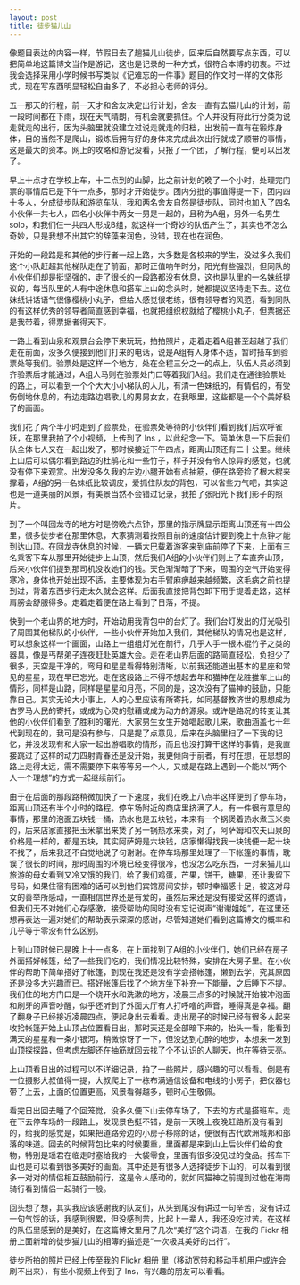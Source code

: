 ```yaml
---
layout: post
title: 徒步猫儿山
---
```


像题目表达的内容一样，节假日去了趟猫儿山徒步，回来后自然要写点东西，可以把简单地这篇博文当作是游记，这也是记录的一种方式，很符合本博的初衷。不过我会选择采用小学时候书写类似《记难忘的一件事》题目的作文时一样的文体形式，现在写东西明显轻松自由多了，不必担心老师的评分。

五一那天的行程，前一天才和舍友决定出行计划，舍友一直有去猫儿山的计划，前一段时间都在下雨，现在天气晴朗，有机会就要抓住。个人并没有将此行分类为说走就走的出行，因为头脑里就没建立过说走就走的归档，出发前一直有在锻炼身体，目的当然不是爬山，锻炼后拥有好的身体来完成此次出行就成了顺带的事情，这是最大的资本。网上的攻略和游记没看，只报了一个团，了解行程，便可以出发了。

早上十点才在学校上车，十二点到的山脚，比之前计划的晚了一个小时，处理完门票的事情后已是下午一点多，那时才开始徒步。团内分批的事值得提一下，团内四十多人，分成徒步队和游览车队，我和两名舍友自然是徒步队，同时也加入了四名小伙伴一共七人，四名小伙伴中两女一男是一起的，且称为A组，另外一名男生solo，和我们仨一共四人形成B组，就这样一个奇妙的队伍产生了，其实也不怎么奇妙，只是我想不出其它的辞藻来润色，没错，现在也在润色。

开始的一段路是和其他的步行者一起上路，大多数是各校来的学生，没过多久我们这个小队赶超其他梯队走在了前面，那时正值响午时分，阳光有些强烈，但同队的小伙伴们却是挺坚强的，走了很长的一段路都没有休息，这也是队里的一名妹纸提议的，每当队里的人有中途休息和搭车上山的念头时，她都提议坚持走下去。这位妹纸讲话语气很像樱桃小丸子，但给人感觉很老练，很有领导者的风范，看到同队的有这样优秀的领导者简直感到幸福，也就把组织权就给了樱桃小丸子，但票据还是我带着，得票据者得天下。

一路上看到山泉和观景台会停下来玩玩，拍拍照片，走着走着A组甚至超越了我们走在前面，没多久便接到他们打来的电话，说是A组有人身体不适，暂时搭车到验票处等我们。验票处是这样一个地方，处在全程三分之一的点上，队伍人员必须到齐验票后才能通过，A组人马则在验票处门口等着我们A组。我们走在通往验票处的路上，可以看到一个个大大小小梯队的人儿，有清一色妹纸的，有情侣的，有受伤倒地休息的，有边走路边唱歌儿的男男女女，在我眼里，这些都是一个个美好极了的画面。

我们花了两个半小时走到了验票处，在验票处等待的小伙伴们看到我们后欢呼雀跃，在那里我拍了个小视频，上传到了 Ins ，以此纪念一下。简单休息一下后我们队全体七人又在一起出发了，那时候接近下午四点，距离山顶还有二十公里。继续上山后可以偶尔看到路边的杜鹃花和一些竹子，样子并没有令人惊异的感觉，也就没有停下来观赏。出发没多久我的左边小腿开始有点抽筋，便在路旁捡了根木棍来撑着，A组的另一名妹纸比较调皮，爱抓住队友的背包，可以省些力气吧，其实这也是一道美丽的风景，有美景当然不会错过记录，我拍了张阳光下我们影子的照片。

到了一个叫回龙寺的地方时是傍晚六点钟，那里的指示牌显示距离山顶还有十四公里，很多徒步者在那里休息，大家猜测着按照目前的速度估计要到晚上十点钟才能到达山顶。在回龙寺休息的时候，一辆大巴载着游客来到庙前停了下来，上面有三名乘客下车从那里开始徒步上山顶，然后我们A组的小伙伴们则上了车直奔山顶，后来小伙伴们提到那司机没收她们的钱。天色渐渐暗了下来，周围的空气开始变得寒冷，身体也开始出现不适，主要体现为右手臂麻痹越来越频繁，这毛病之前也提到过，背着东西步行走太久就会这样。后面我直接把背包卸下用手提着走路，这样肩膀会舒服得多。走着走着便在路上看到了日落，不提。

快到一个老山界的地方时，开始动用我背包中的台灯了。我们台灯发出的灯光吸引了周围其他梯队的小伙伴，一些小伙伴开始加入我们，其他梯队的情况也是这样，可以想象这样一个画面，山路上一组组灯光在前行，几乎人手一根木棍竹子之类的器具，像是丐帮弟子连夜赶赴英雄大会。走在老山界后面的路简直轻松，负担少了很多，天空是干净的，弯月和星星看得特别清晰，以前我还能道出基本的星座和常见的星星，现在早已忘光。走在这段路上不得不想起去年和猫神在龙胜推车上山的情形，同样是山路，同样是星星和月亮，不同的是，这次没有了猫神的鼓励，只能靠自己。其实无论大小事上，人的心里应该有所寄托，如同基督教济世的思想成为古罗马人民的寄托，或成为心灵的慰藉或成为动力的源泉。或许是路况的转变让其他的小伙伴们看到了胜利的曙光，大家男生女生开始唱起歌儿来，歌曲涵盖七十年代到现在的，我可是没有参与，只是提了点意见，后来在头脑里扫了一下我的记忆，并没发现有和大家一起出游唱歌的情形，而且也没打算干这样的事情，是我直接跳过了这样的动力四射青春还是没开始，我更倾向于前者，有时在想，在思想的路上走得太远，需不需要停下来等等另一个人，又或是在路上遇到一个能以“两个人一个理想”的方式一起继续前行。

由于在后面的那段路稍微加快了一下速度，我们在晚上八点半这样便到了停车场，距离山顶还有半个小时的路程。停车场附近的商店里挤满了人，有一件很有意思的事情，那里的泡面五块钱一桶，热水也是五块钱，本来有一个锅煲着热水煮玉米卖的，后来店家直接把玉米拿出来煲了另一锅热水来卖，对了，阿萨姆和农夫山泉的价格是一样的，都是五块，其实阿萨姆是六块钱，店家懒得找我一块钱便一起十块不找了，后来我还不自觉地说了句谢谢。在停车场那里处理了一下帐篷的事情，耽误了很长的时间，那时周围的环境已经变得很冷，也没怎么吃东西，一对来猫儿山旅游的母女看到又冷又饿的我们，给了我们鸡蛋，芒果，饼干，糖果，还让我留下号码，如果住宿有困难的话可以到他们宾馆房间安排，顿时幸福感十足，被这对母女的善举所感动，一直相信世界还是有爱的，虽然后来还是没有接受这样的邀请，但我们无不对她们心存感激，接受帮助的同时没有忘记说声“谢谢姐姐”，在这里还想再表达一遍对她们的帮助表示深深的感谢，尽管知道她们看到这篇博文的概率和几乎等于零没有什么区别。

上到山顶时候已是晚上十一点多，在上面找到了A组的小伙伴们，她们已经在房子外面搭好帐篷，给了一些我们吃的，我们情况比较特殊，安排在大房子里。在小伙伴的帮助下简单搭好了帐篷，到现在我还是没有学会搭帐篷，懒到去学，究其原因还是没多大兴趣而已。搭好帐篷后找了个地方坐下补充一下能量，之后睡下不提。我们住的地方门口是一个烧开水和洗漱的地方，凌晨三点多的时候就开始被冲泡面和刷牙的声音吵醒，似乎还听到了外面大厅有人打呼噜的声音，睡得真是幸福。翻了翻身子已经接近凌晨四点，便起身出去看看。走出房子的时候已经有很多人起来收拾帐篷开始上山顶占位置看日出，那时天还是全部暗下来的，抬头一看，能看到满天的星星和一条小银河，稍微惊讶了一下，但没达到心醉的地步，本想来一发到山顶探探路，但考虑左脚还在抽筋就回去找了个不认识的人聊天，也在等待天亮。

上山顶看日出的过程可以不详细记录，拍了一些照片，感兴趣的可以看看。倒是有一位摄影大叔值得一提，大叔爬上了一栋布满通信设备和电线的小房子，把仪器也带了上去，上面的位置更高，风景看得越多，顿时心生敬佩。

看完日出回去睡了个回笼觉，没多久便下山去停车场了，下去的方式是搭班车。走在下去停车场的一段路上，发现景色挺不错，是前一天晚上夜晚赶路所没有看到的，给我的感觉是，如果把道路旁边的小房子移除的话，便很有古代欧洲城邦和部落的味道。回去的时候背包比来的时候要重，里面都是来到山上后伙伴们给的食物，特别是瑶君在临走时塞给我的一大袋零食，里面有很多没见过的食品。搭车下山也是可以看到很多美好的画面。其中还是有很多人选择徒步下山的，可以看到很多一对对的情侣相互鼓励前行，这是令人感动的，就如同猫神之前提到过他在海南骑行看到情侣一起骑行一般。

回头想了想，其实我应该感谢我的队友们，从头到尾没有讲过一句辛苦，没有讲过一句气馁的话，我感到很累，但没感到苦，比起上一辈人，我还没吃过苦。在这样的队伍里感到的是美好，在这篇博文里用了几次“美好”这个词语，在我的 Fickr 相册上面新增的徒步猫儿山的相簿的描述是“一次极其美好的出行”。

徒步所拍的照片已经上传至我的 <a href="http://www.flickr.com/lattespirit/sets/" target="_blank">Flickr 相册</a> 里（移动宽带和移动手机用户或许会刷不出来），有些小视频上传到了 Ins，有兴趣的朋友可以看看。
